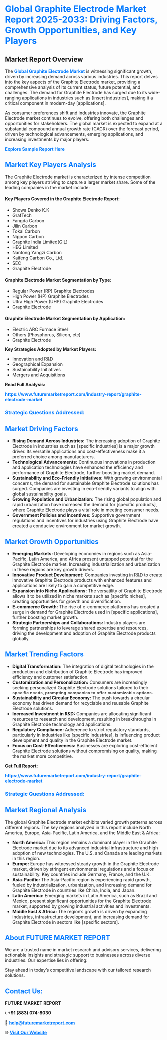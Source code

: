 <h1 style="color: #007BFF;">Global Graphite Electrode Market Report 2025-2033: Driving Factors, Growth Opportunities, and Key Players</h1>

<section id="overview">
<h2>Market Report Overview</h2>
<p>The <a href="https://www.futuremarketreport.com/industry-report/graphite-electrode-market" style="color: #007BFF; text-decoration: none;"><strong>Global Graphite Electrode Market</strong></a> is witnessing significant growth, driven by increasing demand across various industries. This report delves into the key aspects of the Graphite Electrode market, providing a comprehensive analysis of its current status, future potential, and challenges. The demand for Graphite Electrode has surged due to its wide-ranging applications in industries such as [insert industries], making it a critical component in modern-day [applications].</p>
<p>As consumer preferences shift and industries innovate, the Graphite Electrode market continues to evolve, offering both challenges and opportunities for stakeholders. The global market is expected to expand at a substantial compound annual growth rate (CAGR) over the forecast period, driven by technological advancements, emerging applications, and increasing investments by major players.</p>
</section>

<section id="overview">
<p><a href="https://www.futuremarketreport.com/request-sample/reportId=98925" style="color: #007BFF; text-decoration: none;"><strong>Explore Sample Report Here</strong></a></p>
</section>

<section id="key-players">
<h2 style="color: #007BFF;">Market Key Players Analysis</h2>
<p>The Graphite Electrode market is characterized by intense competition among key players striving to capture a larger market share. Some of the leading companies in the market include:</p>
<h4>Key Players Covered in the Graphite Electrode Report:</h4>
<ul><li>Showa Denko K.K</li><li>GrafTech</li><li>Fangda Carbon</li><li>Jilin Carbon</li><li>Tokai Carbon</li><li>Nippon Carbon</li><li>Graphite India Limited(GIL)</li><li>HEG Limited</li><li>Nantong Yangzi Carbon</li><li>Kaifeng Carbon Co., Ltd.</li><li>SEC</li><li>Graphite Electrode</li></ul>
<h4>Graphite Electrode Market Segmentation by Type:</h4>
<ul><li>Regular Power (RP) Graphite Electrodes</li><li>High Power (HP) Graphite Electrodes</li><li>Ultra High Power (UHP) Graphite Electrodes</li><li>Graphite Electrode</li></ul>

<h4>Graphite Electrode Market Segmentation by Application:</h4>
<ul><li>Electric ARC Furnace Steel</li><li>Others (Phosphorus, Silicon, etc)</li><li>Graphite Electrode</li></ul>
<p><strong>Key Strategies Adopted by Market Players:</strong></p>
<ul>
<li>Innovation and R&D</li>
<li>Geographical Expansion</li>
<li>Sustainability Initiatives</li>
<li>Mergers and Acquisitions</li>
</ul>
</section>

<section>
<p><strong>Read Full Analysis: </strong></p><a href="https://www.futuremarketreport.com/industry-report/graphite-electrode-market" style="color: #007BFF; text-decoration: none;"><strong>https://www.futuremarketreport.com/industry-report/graphite-electrode-market</strong></a>
<h3 style="color: #007BFF;">Strategic Questions Addressed:</h3>
</section>

<section id="driving-factors">
<h2 style="color: #007BFF;">Market Driving Factors</h2>
<ul>
<li><strong>Rising Demand Across Industries:</strong> The increasing adoption of Graphite Electrode in industries such as [specific industries] is a major growth driver. Its versatile applications and cost-effectiveness make it a preferred choice among manufacturers.</li>
<li><strong>Technological Advancements:</strong> Continuous innovations in production and application technologies have enhanced the efficiency and performance of Graphite Electrode, further boosting market demand.</li>
<li><strong>Sustainability and Eco-Friendly Initiatives:</strong> With growing environmental concerns, the demand for sustainable Graphite Electrode solutions has surged. Companies are investing in eco-friendly variants to align with global sustainability goals.</li>
<li><strong>Growing Population and Urbanization:</strong> The rising global population and rapid urbanization have increased the demand for [specific products], where Graphite Electrode plays a vital role in meeting consumer needs.</li>
<li><strong>Government Policies and Incentives:</strong> Supportive government regulations and incentives for industries using Graphite Electrode have created a conducive environment for market growth.</li>
</ul>
</section>

<section id="growth-opportunities">
<h2 style="color: #007BFF;">Market Growth Opportunities</h2>
<ul>
<li><strong>Emerging Markets:</strong> Developing economies in regions such as Asia-Pacific, Latin America, and Africa present untapped potential for the Graphite Electrode market. Increasing industrialization and urbanization in these regions are key growth drivers.</li>
<li><strong>Innovative Product Development:</strong> Companies investing in R&D to create innovative Graphite Electrode products with enhanced features and applications are likely to gain a competitive edge.</li>
<li><strong>Expansion into Niche Applications:</strong> The versatility of Graphite Electrode allows it to be utilized in niche markets such as [specific niches], creating opportunities for growth and diversification.</li>
<li><strong>E-commerce Growth:</strong> The rise of e-commerce platforms has created a surge in demand for Graphite Electrode used in [specific applications], further boosting market growth.</li>
<li><strong>Strategic Partnerships and Collaborations:</strong> Industry players are forming partnerships to leverage shared expertise and resources, driving the development and adoption of Graphite Electrode products globally.</li>
</ul>
</section>

<section id="trending-factors">
<h2 style="color: #007BFF;">Market Trending Factors</h2>
<ul>
<li><strong>Digital Transformation:</strong> The integration of digital technologies in the production and distribution of Graphite Electrode has improved efficiency and customer satisfaction.</li>
<li><strong>Customization and Personalization:</strong> Consumers are increasingly seeking personalized Graphite Electrode solutions tailored to their specific needs, prompting companies to offer customizable options.</li>
<li><strong>Sustainability and Circular Economy:</strong> The push towards a circular economy has driven demand for recyclable and reusable Graphite Electrode solutions.</li>
<li><strong>Increased Investment in R&D:</strong> Companies are allocating significant resources to research and development, resulting in breakthroughs in Graphite Electrode technology and applications.</li>
<li><strong>Regulatory Compliance:</strong> Adherence to strict regulatory standards, particularly in industries like [specific industries], is influencing product development and quality in the Graphite Electrode market.</li>
<li><strong>Focus on Cost-Effectiveness:</strong> Businesses are exploring cost-efficient Graphite Electrode solutions without compromising on quality, making the market more competitive.</li>
</ul>
</section>

<section>
<p><strong>Get Full Report: </strong></p><a href="https://www.futuremarketreport.com/industry-report/graphite-electrode-market" style="color: #007BFF; text-decoration: none;"><strong>https://www.futuremarketreport.com/industry-report/graphite-electrode-market</strong></a>
<h3 style="color: #007BFF;">Strategic Questions Addressed:</h3>
</section>


<section id="regional-analysis">
<h2 style="color: #007BFF;">Market Regional Analysis</h2>
<p>The global Graphite Electrode market exhibits varied growth patterns across different regions. The key regions analyzed in this report include North America, Europe, Asia-Pacific, Latin America, and the Middle East & Africa:</p>
<ul>
<li><strong>North America:</strong> This region remains a dominant player in the Graphite Electrode market due to its advanced industrial infrastructure and high adoption of new technologies. The U.S. and Canada are leading markets in this region.</li>
<li><strong>Europe:</strong> Europe has witnessed steady growth in the Graphite Electrode market, driven by stringent environmental regulations and a focus on sustainability. Key countries include Germany, France, and the U.K.</li>
<li><strong>Asia-Pacific:</strong> The Asia-Pacific region is experiencing rapid growth, fueled by industrialization, urbanization, and increasing demand for Graphite Electrode in countries like China, India, and Japan.</li>
<li><strong>Latin America:</strong> Emerging markets in Latin America, such as Brazil and Mexico, present significant opportunities for the Graphite Electrode market, supported by growing industrial activities and investments.</li>
<li><strong>Middle East & Africa:</strong> The region’s growth is driven by expanding industries, infrastructure development, and increasing demand for Graphite Electrode in sectors like [specific sectors].</li>
</ul>
</section>

<footer>
<h2 style="color: #007BFF;">About FUTURE MARKET REPORT</h2>
<p>We are a trusted name in market research and advisory services, delivering actionable insights and strategic support to businesses across diverse industries. Our expertise lies in offering:</p>

<p>Stay ahead in today’s competitive landscape with our tailored research solutions.</p>

<h2 style="color: #007BFF;">Contact Us:</h2>
<p><strong>FUTURE MARKET REPORT</strong></p>
<p>📞 <strong>+91 (883) 074-8030</strong></p>
<p>📧 <strong><a href="mailto:help@futuremarketreport.com" style="color: #007BFF;">help@futuremarketreport.com</a></strong></p>
<p>🌐 <strong><a href="https://www.futuremarketreport.com/" style="color: #007BFF;">Visit Our Website</a></strong></p>
</footer>